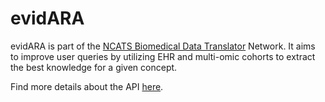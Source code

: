 # evidARA

evidARA is part of the [NCATS Biomedical Data Translator](https://ncats.nih.gov/translator) Network. It aims to improve user queries by utilizing EHR and multi-omic cohorts to extract the best knowledge for a given concept.  

Find more details about the API [here](https://github.com/brettasmi/evidARA/blob/master/app/README.md). 
